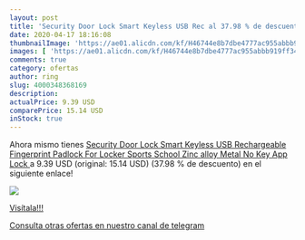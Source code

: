 ```yaml
---
layout: post
title: 'Security Door Lock Smart Keyless USB Rec al 37.98 % de descuento'
date: 2020-04-17 18:16:08
thumbnailImage: 'https://ae01.alicdn.com/kf/H46744e8b7dbe4777ac955abbb919ff34b/Security-Door-Lock-Smart-Keyless-USB-Rechargeable-Fingerprint-Padlock-For-Locker-Sports-School-Zinc-alloy-Metal.jpg_350x350._SL200_.jpg'
images: [ 'https://ae01.alicdn.com/kf/H46744e8b7dbe4777ac955abbb919ff34b/Security-Door-Lock-Smart-Keyless-USB-Rechargeable-Fingerprint-Padlock-For-Locker-Sports-School-Zinc-alloy-Metal.jpg_350x350._SL200_.jpg' ]
comments: true
category: ofertas
author: ring
slug: 4000348368169
description:
actualPrice: 9.39 USD
comparePrice: 15.14 USD
inStock: true
---
```


Ahora mismo tienes [Security Door Lock Smart Keyless USB Rechargeable Fingerprint Padlock For Locker Sports School Zinc alloy Metal No Key App Lock ](https://www.amazon.com/dp/4000348368169/?tag=redken08-20) a 9.39 USD (original: 15.14 USD) (37.98 %  de descuento) en el siguiente enlace!

[![](https://ae01.alicdn.com/kf/H46744e8b7dbe4777ac955abbb919ff34b/Security-Door-Lock-Smart-Keyless-USB-Rechargeable-Fingerprint-Padlock-For-Locker-Sports-School-Zinc-alloy-Metal.jpg_350x350._SL200_.jpg)](https://www.amazon.com/dp/4000348368169/?tag=redken08-20)

[Visítala!!!](https://www.amazon.com/dp/4000348368169/?tag=redken08-20)

[Consulta otras ofertas en nuestro canal de telegram](https://t.me/s/ofertas25)
